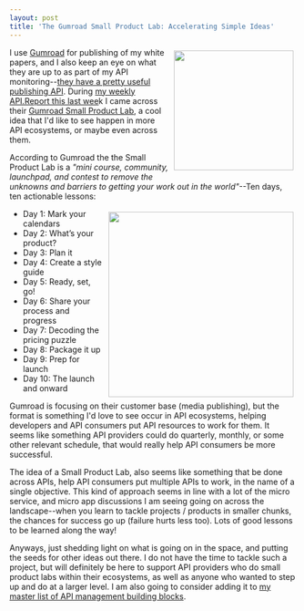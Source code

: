 ```yaml
---
layout: post
title: 'The Gumroad Small Product Lab: Accelerating Simple Ideas'
---
```

<p><a href="http://gumroad.com"><img style="padding: 5px;" src="https://s3.amazonaws.com/kinlane-productions/api-evangelist/gumroad/gumroad-logo.jpeg" alt="" width="210" align="right" /></a></p>
<p>I use <a href="https://gumroad.com">Gumroad</a> for publishing of my white papers, and I also keep an eye on what they are up to as part of my API monitoring--<a href="https://gumroad.com/api">they have a pretty useful publishing API</a>. During <a href="http://api.report/2015/06/15/weekly-apireport-for-june-15th-2015/">my weekly API.Report this last wee</a>k I came across their&nbsp;<a href="https://gumroad.com/smallproductlab">Gumroad Small Product Lab</a>, a cool idea that I'd like to see happen in more API ecosystems, or maybe even across them.&nbsp;</p>
<p>According to Gumroad the the Small Product Lab is a <em>"mini course, community, launchpad, and contest to remove the unknowns and barriers to getting your work out in the world"</em>--Ten days, ten actionable lessons:</p>
<p><a href="https://gumroad.com/smallproductlab"><img style="padding: 5px;" src="https://s3.amazonaws.com/kinlane-productions/api-evangelist/gumroad/gumroad-small-product-labs.png" alt="" width="325" align="right" /></a></p>
<ul>
<li>Day 1: Mark your calendars</li>
<li>Day 2: What&rsquo;s your product?</li>
<li>Day 3: Plan it</li>
<li>Day 4: Create a style guide</li>
<li>Day 5: Ready, set, go!</li>
<li>Day 6: Share your process and progress</li>
<li>Day 7: Decoding the pricing puzzle</li>
<li>Day 8: Package it up</li>
<li>Day 9: Prep for launch</li>
<li>Day 10: The launch and onward</li>
</ul>
<p>Gumroad is focusing on their customer base (media publishing), but the format is something I'd love to see occur in API ecosystems, helping developers and API consumers put API resources to work for them. It seems like something API providers could do quarterly, monthly, or some other relevant schedule, that would really help API consumers be more successful.&nbsp;</p>
<p>The idea of a Small Product Lab, also seems like something that be done across APIs, help API consumers put multiple APIs to work, in the name of a single objective. This kind of approach seems in line with a lot of the micro service, and micro app discussions I am seeing going on across the landscape--when you learn to tackle projects / products in smaller chunks, the chances for success go up (failure hurts less too). Lots of good lessons to be learned along the way!</p>
<p>Anyways, just shedding light on what is going on in the space, and putting the seeds for other ideas out there. I do not have the time to tackle such a project, but will definitely be here to support API providers who do small product labs within their ecosystems, as well as anyone who wanted to step up and do at a larger level. I am also going to consider adding it to <a href="http://management.apievangelist.com/building-blocks.html">my master list of API management building blocks</a>.</p>